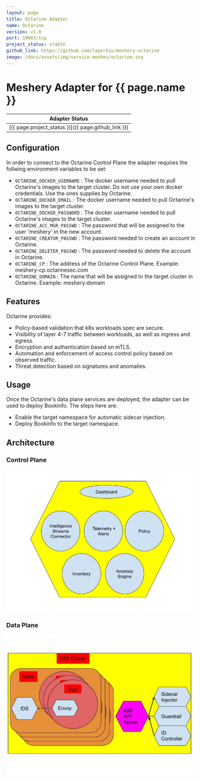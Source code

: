 ```yaml
---
layout: page
title: Octarine Adapter
name: Octarine
version: v1.0
port: 10003/tcp
project_status: stable
github_link: https://github.com/layer5io/meshery-octarine
image: /docs/assets/img/service-meshes/octarine.svg
---
```

# Meshery Adapter for {{ page.name }}

| Adapter Status |
| :------------: |
| [{{ page.project_status }}]({{ page.github_link }})|

## Configuration
In order to connect to the Octarine Control Plane the adapter requires the follwing environment variables to be set:

* `OCTARINE_DOCKER_USERNAME` : The docker username needed to pull Octarine's images to the target cluster. Do not use your own docker credentials. Use the ones supplies by Octarine.
* `OCTARINE_DOCKER_EMAIL` : The docker username needed to pull Octarine's images to the target cluster.
* `OCTARINE_DOCKER_PASSWORD` : The docker username needed to pull Octarine's images to the target cluster.
* `OCTARINE_ACC_MGR_PASSWD` : The password that will be assigned to the user 'meshery' in the new account.
* `OCTARINE_CREATOR_PASSWD` : The password needed to create an account in Octarine.
* `OCTARINE_DELETER_PASSWD` : The password needed to delete the account in Octarine.
* `OCTARINE_CP` : The address of the Octarine Control Plane. Example: meshery-cp.octarinesec.com
* `OCTARINE_DOMAIN` : The name that will be assigned to the target cluster in Octarine. Example: meshery:domain

## Features

Octarine provides:

* Policy-based validation that k8s workloads spec are secure.
* Visibility of layer 4-7 traffic between workloads, as well as ingress and egress.
* Encryption and authentication based on mTLS.
* Automation and enforcement of access control policy based on observed traffic.
* Threat detection based on signatures and anomalies.

## Usage

Once the Octarine's data plane services are deployed, the adapter can be used to deploy Bookinfo. The steps here are:

* Enable the target namespace for automatic sidecar injection.
* Deploy Bookinfo to the target namespace.

## Architecture

### Control Plane

![Alt text](./octarine_cparch.jpg?raw=true "Octarine Control Plane")

### Data Plane

![Alt text](./octarine_dparch.jpg?raw=true "Octarine Data Plane")
